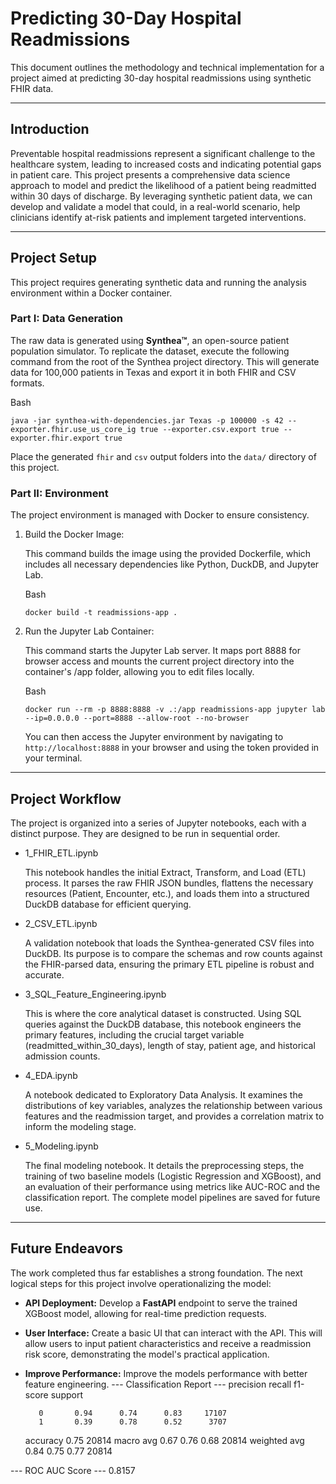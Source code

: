 # Predicting 30-Day Hospital Readmissions

This document outlines the methodology and technical implementation for a project aimed at predicting 30-day hospital readmissions using synthetic FHIR data.

----------

## Introduction

Preventable hospital readmissions represent a significant challenge to the healthcare system, leading to increased costs and indicating potential gaps in patient care. This project presents a comprehensive data science approach to model and predict the likelihood of a patient being readmitted within 30 days of discharge. By leveraging synthetic patient data, we can develop and validate a model that could, in a real-world scenario, help clinicians identify at-risk patients and implement targeted interventions.

----------

## Project Setup

This project requires generating synthetic data and running the analysis environment within a Docker container.

### Part I: Data Generation

The raw data is generated using **Synthea™**, an open-source patient population simulator. To replicate the dataset, execute the following command from the root of the Synthea project directory. This will generate data for 100,000 patients in Texas and export it in both FHIR and CSV formats.

Bash

```
java -jar synthea-with-dependencies.jar Texas -p 100000 -s 42 --exporter.fhir.use_us_core_ig true --exporter.csv.export true --exporter.fhir.export true

```

Place the generated `fhir` and `csv` output folders into the `data/` directory of this project.

### Part II: Environment

The project environment is managed with Docker to ensure consistency.

1.  Build the Docker Image:
    
    This command builds the image using the provided Dockerfile, which includes all necessary dependencies like Python, DuckDB, and Jupyter Lab.
    
    Bash
    
    ```
    docker build -t readmissions-app .
    
    ```
    
2.  Run the Jupyter Lab Container:
    
    This command starts the Jupyter Lab server. It maps port 8888 for browser access and mounts the current project directory into the container's /app folder, allowing you to edit files locally.
    
    Bash
    
    ```
    docker run --rm -p 8888:8888 -v .:/app readmissions-app jupyter lab --ip=0.0.0.0 --port=8888 --allow-root --no-browser
    
    ```
    
    You can then access the Jupyter environment by navigating to `http://localhost:8888` in your browser and using the token provided in your terminal.
    

----------

## Project Workflow

The project is organized into a series of Jupyter notebooks, each with a distinct purpose. They are designed to be run in sequential order.

-   1_FHIR_ETL.ipynb
    
    This notebook handles the initial Extract, Transform, and Load (ETL) process. It parses the raw FHIR JSON bundles, flattens the necessary resources (Patient, Encounter, etc.), and loads them into a structured DuckDB database for efficient querying.
    
-   2_CSV_ETL.ipynb
    
    A validation notebook that loads the Synthea-generated CSV files into DuckDB. Its purpose is to compare the schemas and row counts against the FHIR-parsed data, ensuring the primary ETL pipeline is robust and accurate.
    
-   3_SQL_Feature_Engineering.ipynb
    
    This is where the core analytical dataset is constructed. Using SQL queries against the DuckDB database, this notebook engineers the primary features, including the crucial target variable (readmitted_within_30_days), length of stay, patient age, and historical admission counts.
    
-   4_EDA.ipynb
    
    A notebook dedicated to Exploratory Data Analysis. It examines the distributions of key variables, analyzes the relationship between various features and the readmission target, and provides a correlation matrix to inform the modeling stage.
    
-   5_Modeling.ipynb
    
    The final modeling notebook. It details the preprocessing steps, the training of two baseline models (Logistic Regression and XGBoost), and an evaluation of their performance using metrics like AUC-ROC and the classification report. The complete model pipelines are saved for future use.
    

----------

## Future Endeavors

The work completed thus far establishes a strong foundation. The next logical steps for this project involve operationalizing the model:

-   **API Deployment:** Develop a **FastAPI** endpoint to serve the trained XGBoost model, allowing for real-time prediction requests.
    
-   **User Interface:** Create a basic UI that can interact with the API. This will allow users to input patient characteristics and receive a readmission risk score, demonstrating the model's practical application.
-   **Improve Performance:** Improve the models performance with better feature engineering.
--- Classification Report ---
              precision    recall  f1-score   support

           0       0.94      0.74      0.83     17107
           1       0.39      0.78      0.52      3707

    accuracy                           0.75     20814
   macro avg       0.67      0.76      0.68     20814
weighted avg       0.84      0.75      0.77     20814

--- ROC AUC Score ---
0.8157